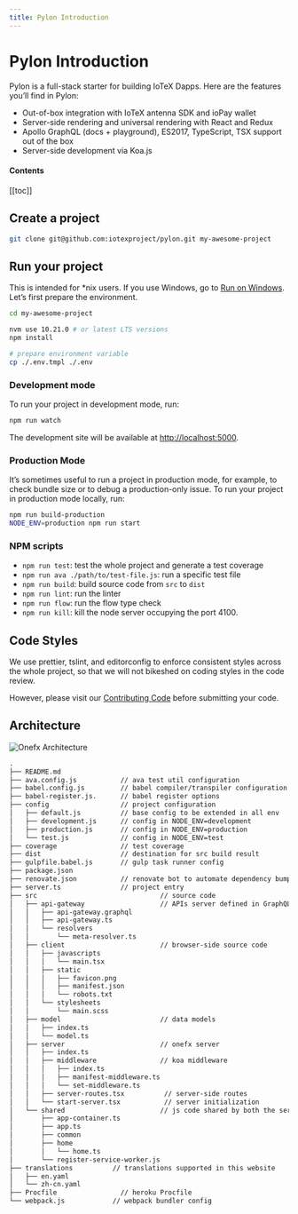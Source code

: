 ```yaml
---
title: Pylon Introduction
---
```


# Pylon Introduction

Pylon is a full-stack starter for building IoTeX Dapps. Here are the features you’ll find in Pylon:

- Out-of-box integration with IoTeX antenna SDK and ioPay wallet
- Server-side rendering and universal rendering with React and Redux
- Apollo GraphQL (docs + playground), ES2017, TypeScript, TSX support out of the box
- Server-side development via Koa.js

#### Contents

[[toc]]

## Create a project

```bash
git clone git@github.com:iotexproject/pylon.git my-awesome-project
```

## Run your project

This is intended for \*nix users. If you use Windows, go to [Run on Windows](/pylon/guides.html#run-on-windows). Let’s first prepare the environment.

```bash
cd my-awesome-project

nvm use 10.21.0 # or latest LTS versions
npm install

# prepare environment variable
cp ./.env.tmpl ./.env
```

### Development mode

To run your project in development mode, run:

```bash
npm run watch
```

The development site will be available at [http://localhost:5000](http://localhost:5000).

### Production Mode

It’s sometimes useful to run a project in production mode, for example, to check bundle size or to debug a production-only issue. To run your project in production mode locally, run:

```bash
npm run build-production
NODE_ENV=production npm run start
```

### NPM scripts

- `npm run test`: test the whole project and generate a test coverage
- `npm run ava ./path/to/test-file.js`: run a specific test file
- `npm run build`: build source code from `src` to `dist`
- `npm run lint`: run the linter
- `npm run flow`: run the flow type check
- `npm run kill`: kill the node server occupying the port 4100.

## Code Styles

We use prettier, tslint, and editorconfig to enforce consistent styles across the whole project, so that we will not bikeshed on coding styles in the code review.

However, please visit our [Contributing Code](/pylon/code-review-checklist.html) before submitting your code.

## Architecture

![Onefx Architecture](/img/developer/pylon-arch.png)

```txt
.
├── README.md
├── ava.config.js           // ava test util configuration
├── babel.config.js         // babel compiler/transpiler configuration
├── babel-register.js.      // babel register options
├── config                  // project configuration
│   ├── default.js          // base config to be extended in all env
│   ├── development.js      // config in NODE_ENV=development
│   ├── production.js       // config in NODE_ENV=production
│   └── test.js             // config in NODE_ENV=test
├── coverage                // test coverage
├── dist                    // destination for src build result
├── gulpfile.babel.js       // gulp task runner config
├── package.json
├── renovate.json           // renovate bot to automate dependency bumps
├── server.ts               // project entry
├── src                               // source code
│   ├── api-gateway                   // APIs server defined in GraphQL for the clients to call
│   │   ├── api-gateway.graphql
│   │   ├── api-gateway.ts
│   │   └── resolvers
│   │       └── meta-resolver.ts
│   ├── client                        // browser-side source code
│   │   ├── javascripts
│   │   │   └── main.tsx
│   │   ├── static
│   │   │   ├── favicon.png
│   │   │   ├── manifest.json
│   │   │   └── robots.txt
│   │   └── stylesheets
│   │       └── main.scss
│   ├── model                         // data models
│   │   ├── index.ts
│   │   └── model.ts
│   ├── server                        // onefx server
│   │   ├── index.ts
│   │   ├── middleware                // koa middleware
│   │   │   ├── index.ts
│   │   │   ├── manifest-middleware.ts
│   │   │   └── set-middleware.ts
│   │   ├── server-routes.tsx          // server-side routes
│   │   └── start-server.tsx           // server initialization
│   └── shared                        // js code shared by both the server and the client
│       ├── app-container.ts
│       ├── app.ts
│       ├── common
│       ├── home
│       │   └── home.ts
│       └── register-service-worker.js
├── translations          // translations supported in this website
│   ├── en.yaml
│   └── zh-cn.yaml
├── Procfile                // heroku Procfile
└── webpack.js            // webpack bundler config
```
